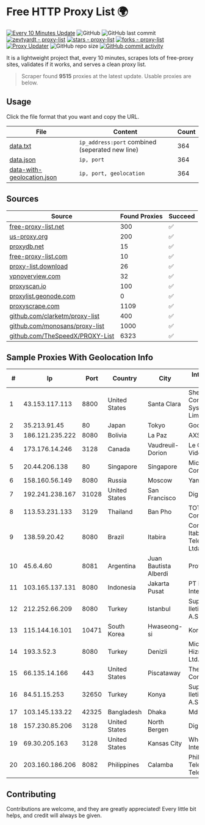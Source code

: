 
# Free HTTP Proxy List 🌍

[![Every 10 Minutes Update](https://github.com/mertguvencli/http-proxy-list/actions/workflows/main.yml/badge.svg?branch=main)](https://github.com/mertguvencli/http-proxy-list/actions/workflows/main.yml)
![GitHub](https://img.shields.io/github/license/mertguvencli/http-proxy-list)
![GitHub last commit](https://img.shields.io/github/last-commit/mertguvencli/http-proxy-list)
[![zevtyardt - proxy-list](https://img.shields.io/static/v1?label=zevtyardt&message=proxy-list&color=blue&logo=github)](https://github.com/zevtyardt/proxy-list "Go to GitHub repo")
[![stars - proxy-list](https://img.shields.io/github/stars/zevtyardt/proxy-list?style=social)](https://github.com/zevtyardt/proxy-list)
[![forks - proxy-list](https://img.shields.io/github/forks/zevtyardt/proxy-list?style=social)](https://github.com/zevtyardt/proxy-list)
[![Proxy Updater](https://github.com/zevtyardt/proxy-list/workflows/Proxy%20Updater/badge.svg)](https://github.com/zevtyardt/proxy-list/actions?query=workflow:"Proxy+Updater")
![GitHub repo size](https://img.shields.io/github/repo-size/zevtyardt/proxy-list)
[![GitHub commit activity](https://img.shields.io/github/commit-activity/m/zevtyardt/proxy-list?logo=commits)](https://github.com/zevtyardt/proxy-list/commits/main)

It is a lightweight project that, every 10 minutes, scrapes lots of free-proxy sites, validates if it works, and serves a clean proxy list.

> Scraper found **9515** proxies at the latest update. Usable proxies are below.

## Usage

Click the file format that you want and copy the URL.

|File|Content|Count|
|----|-------|-----|
|[data.txt](https://raw.githubusercontent.com/mertguvencli/http-proxy-list/main/proxy-list/data.txt)|`ip_address:port` combined (seperated new line)|364|
|[data.json](https://raw.githubusercontent.com/mertguvencli/http-proxy-list/main/proxy-list/data.json)|`ip, port`|364|
|[data-with-geolocation.json](https://raw.githubusercontent.com/mertguvencli/http-proxy-list/main/proxy-list/data-with-geolocation.json)|`ip, port, geolocation`|364|

## Sources

|Source|Found Proxies|Succeed|
|------|-------------|-------|
|[free-proxy-list.net](https://free-proxy-list.net)|300|✅|
|[us-proxy.org](https://www.us-proxy.org)|200|✅|
|[proxydb.net](http://proxydb.net)|15|✅|
|[free-proxy-list.com](https://free-proxy-list.com/?page=&port=&type%5B%5D=http&type%5B%5D=https&up_time=0&search=Search)|10|✅|
|[proxy-list.download](https://www.proxy-list.download/HTTP)|26|✅|
|[vpnoverview.com](https://vpnoverview.com/privacy/anonymous-browsing/free-proxy-servers)|32|✅|
|[proxyscan.io](https://www.proxyscan.io)|100|✅|
|[proxylist.geonode.com](https://proxylist.geonode.com/api/proxy-list?limit=300&page=1&sort_by=lastChecked&sort_type=desc&protocols=http,https)|0|✅|
|[proxyscrape.com](https://api.proxyscrape.com/v2/?request=displayproxies&protocol=http&timeout=10000&country=all&ssl=all&anonymity=all)|1109|✅|
|[github.com/clarketm/proxy-list](https://raw.githubusercontent.com/clarketm/proxy-list/master/proxy-list-raw.txt)|400|✅|
|[github.com/monosans/proxy-list](https://raw.githubusercontent.com/monosans/proxy-list/main/proxies/http.txt)|1000|✅|
|[github.com/TheSpeedX/PROXY-List](https://raw.githubusercontent.com/TheSpeedX/PROXY-List/master/http.txt)|6323|✅|


## Sample Proxies With Geolocation Info

|#|Ip|Port|Country|City|Internet Service Provider|
|-|--|----|-------|----|-------------------------|
|1|43.153.117.113|8800|United States|Santa Clara|Shenzhen Tencent Computer Systems Company Limited|
|2|35.213.91.45|80|Japan|Tokyo|Google LLC|
|3|186.121.235.222|8080|Bolivia|La Paz|AXS Bolivia S. A.|
|4|173.176.14.246|3128|Canada|Vaudreuil-Dorion|Le Groupe Videotron Ltee|
|5|20.44.206.138|80|Singapore|Singapore|Microsoft Corporation|
|6|158.160.56.149|8080|Russia|Moscow|Yandex.Cloud LLC|
|7|192.241.238.167|31028|United States|San Francisco|DigitalOcean, LLC|
|8|113.53.231.133|3129|Thailand|Ban Pho|TOT Public Company Limited|
|9|138.59.20.42|8080|Brazil|Itabira|Companhia Itabirana Telecomunicações Ltda|
|10|45.6.4.60|8081|Argentina|Juan Bautista Alberdi|Providers S.A.|
|11|103.165.137.131|8080|Indonesia|Jakarta Pusat|PT iForte Global Internet|
|12|212.252.66.209|8080|Turkey|Istanbul|Superonline Iletisim Hizmetleri A.S.|
|13|115.144.16.101|10471|South Korea|Hwaseong-si|Korea Telecom|
|14|193.3.52.3|8080|Turkey|Denizli|Micronet Iletisim Hizmetleri Tic. Ltd.sti.|
|15|66.135.14.166|443|United States|Piscataway|The Constant Company, LLC|
|16|84.51.15.253|32650|Turkey|Konya|Superonline Iletisim Hizmetleri A.S.|
|17|103.145.133.22|42325|Bangladesh|Dhaka|Md Raisul Islam|
|18|157.230.85.206|3128|United States|North Bergen|DigitalOcean, LLC|
|19|69.30.205.163|3128|United States|Kansas City|WholeSale Internet|
|20|203.160.186.206|8082|Philippines|Calamba|Philippine Telelgraph & Telephone|



## Contributing

Contributions are welcome, and they are greatly appreciated! Every
little bit helps, and credit will always be given.

